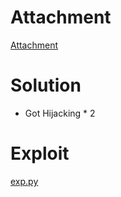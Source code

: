 # Attachment

[Attachment](share.zip)

# Solution

- Got Hijacking * 2

# Exploit

[exp.py](exp.py)

